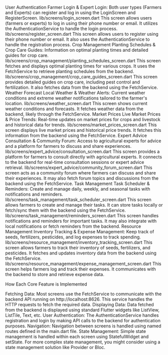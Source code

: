 User Authentication
Farmer Login & Expert Login: Both user types (Farmers and Experts) can register and log in using the LoginScreen and RegisterScreen.
lib/screens/login_screen.dart
This screen allows users (farmers or experts) to log in using their phone number or email.
It utilizes the AuthenticationService to handle the login process.
lib/screens/register_screen.dart
This screen allows users to register using their phone number or email.
It also uses the AuthenticationService to handle the registration process.
Crop Management
Planting Schedules & Crop Care Guides: Information on optimal planting times and detailed guides for crop care.
lib/screens/crop_management/planting_schedules_screen.dart
This screen fetches and displays optimal planting times for various crops.
It uses the FetchService to retrieve planting schedules from the backend.
lib/screens/crop_management/crop_care_guides_screen.dart
This screen provides detailed guides on crop care, including pest control and fertilization.
It also fetches data from the backend using the FetchService.
Weather Forecast
Local Weather & Weather Alerts: Current weather conditions and extreme weather notifications tailored to the farmer's location.
lib/screens/weather_screen.dart
This screen shows current weather conditions and forecasts.
It fetches weather data from the backend, likely through the FetchService.
Market Prices
Live Market Prices & Price Trends: Real-time updates on market prices for crops and livestock and historical data for trends.
lib/screens/market_prices_screen.dart
This screen displays live market prices and historical price trends.
It fetches this information from the backend using the FetchService.
Expert Advice
Consultation & Community Forum: Access to agricultural experts for advice and a platform for farmers to discuss and share experiences.
lib/screens/expert_advice/consultation_screen.dart
This screen provides a platform for farmers to consult directly with agricultural experts.
It connects to the backend for real-time consultation sessions or expert advice retrieval.
lib/screens/expert_advice/community_forum_screen.dart
This screen acts as a community forum where farmers can discuss and share their experiences.
It may also fetch forum topics and discussions from the backend using the FetchService.
Task Management
Task Scheduler & Reminders: Create and manage daily, weekly, and seasonal tasks with notifications and reminders.
lib/screens/task_management/task_scheduler_screen.dart
This screen allows farmers to create and manage their tasks.
It can store tasks locally or fetch/sync them with the backend using the FetchService.
lib/screens/task_management/reminders_screen.dart
This screen handles notifications and reminders for important tasks.
It may also integrate with local notifications or fetch reminders from the backend.
Resource Management
Inventory Tracking & Expense Management: Keep track of seeds, fertilizers, pesticides, and log expenses to track spending.
lib/screens/resource_management/inventory_tracking_screen.dart
This screen allows farmers to track their inventory of seeds, fertilizers, and pesticides.
It fetches and updates inventory data from the backend using the FetchService.
lib/screens/resource_management/expense_management_screen.dart
This screen helps farmers log and track their expenses.
It communicates with the backend to store and retrieve expense data.



How Each Core Feature is Implemented

Fetching Data: Most screens use the FetchService to communicate with the backend API running on http://localhost:8626. This service handles the HTTP requests to fetch the required data.
Displaying Data: Data fetched from the backend is displayed using standard Flutter widgets like ListView, ListTile, Text, etc.
User Authentication: The AuthenticationService handles registration and login by making API calls to the backend for authentication purposes.
Navigation: Navigation between screens is handled using named routes defined in the main.dart file.
State Management: Simple state management is handled within each screen using StatefulWidget and setState. For more complex state management, you might consider using a state management solution like Provider or Bloc.
